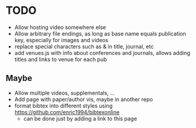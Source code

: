 # TODO

- Allow hosting video somewhere else
- Allow arbitrary file endings, as long as base name equals publication key, especially for images and videos
- replace special characters such as & in title, journal, etc
- add venues.js with info about conferences and journals, allows adding titles and links to venue for each pub

## Maybe

- Allow multiple videos, supplementals, ...
- Add page with paper/author vis, maybe in another repo
- format bibtex into different styles using https://github.com/enric1994/bibtexonline
  - can be done just by adding a link to this page
